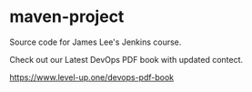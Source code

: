 # maven-project
Source code for James Lee's Jenkins course.

Check out our Latest DevOps PDF book with updated contect.

https://www.level-up.one/devops-pdf-book
